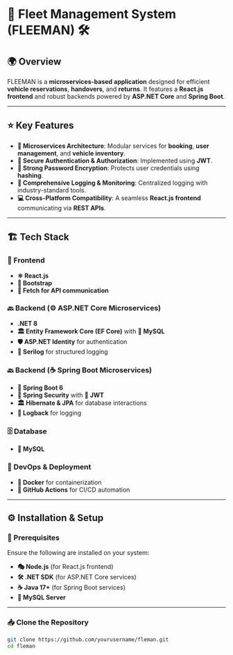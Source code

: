 # 🚗 Fleet Management System (FLEEMAN) 🛠️

## 🌍 Overview
FLEEMAN is a **microservices-based application** designed for efficient **vehicle reservations**, **handovers**, and **returns**. It features a **React.js frontend** and robust backends powered by **ASP.NET Core** and **Spring Boot**.

---

## ⭐ Key Features
- **🔗 Microservices Architecture**: Modular services for **booking**, **user management**, and **vehicle inventory**.
- **🔐 Secure Authentication & Authorization**: Implemented using **JWT**.
- **🔏 Strong Password Encryption**: Protects user credentials using **hashing**.
- **📜 Comprehensive Logging & Monitoring**: Centralized logging with industry-standard tools.
- **💻 Cross-Platform Compatibility**: A seamless **React.js frontend** communicating via **REST APIs**.

---

## 🏗️ Tech Stack
### 🎨 Frontend
- **⚛️ React.js**
- **🎨 Bootstrap**
- **📡 Fetch for API communication**

### 🔙 Backend (⚙️ ASP.NET Core Microservices)
- **.NET 8**
- **🏛️ Entity Framework Core (EF Core)** with **🐬 MySQL**
- **🛡️ ASP.NET Identity** for authentication
- **📝 Serilog** for structured logging

### 🔙 Backend (☕ Spring Boot Microservices)
- **🌱 Spring Boot 6**
- **🔐 Spring Security** with **🔑 JWT**
- **🏛️ Hibernate & JPA** for database interactions
- **📜 Logback** for logging

### 🗄️ Database
- **🐬 MySQL**

### 🚀 DevOps & Deployment
- **🐳 Docker** for containerization
- **🤖 GitHub Actions** for CI/CD automation

---

## ⚙️ Installation & Setup

### 📌 Prerequisites
Ensure the following are installed on your system:
- **🎭 Node.js** (for React.js frontend)
- **🛠️ .NET SDK** (for ASP.NET Core services)
- **☕ Java 17+** (for Spring Boot services)
- **🐬 MySQL Server**

---

### 📥 Clone the Repository
```bash
git clone https://github.com/yourusername/fleman.git
cd fleman
